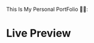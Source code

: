 This Is My Personal PortFolio 🩷✨:   
<h1>Live Preview</h1> 
<link href="vaninarwaniportfolio.netlify.app" >
